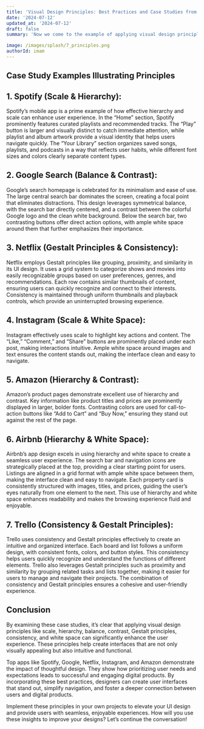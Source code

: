 ```yaml
---
title: 'Visual Design Principles: Best Practices and Case Studies from Top Apps'
date: '2024-07-12'
updated_at: '2024-07-12'
draft: false
summary: 'Now we come to the example of applying visual design principles in UI design, the more we recognize, the more likely we will improve the overall user experience of our design. Here are case study examples that illustrate these principles and some best practices to consider.'

image: /images/splash/7_principles.png
authorId: imam
---
```


## Case Study Examples Illustrating Principles

## 1. Spotify (Scale & Hierarchy):

Spotify’s mobile app is a prime example of how effective hierarchy and scale can enhance user experience. In the “Home” section, Spotify prominently features curated playlists and recommended tracks. The “Play” button is larger and visually distinct to catch immediate attention, while playlist and album artwork provide a visual identity that helps users navigate quickly. The “Your Library” section organizes saved songs, playlists, and podcasts in a way that reflects user habits, while different font sizes and colors clearly separate content types.

## 2. Google Search (Balance & Contrast):

Google’s search homepage is celebrated for its minimalism and ease of use. The large central search bar dominates the screen, creating a focal point that eliminates distractions. This design leverages symmetrical balance, with the search bar directly centered, and a contrast between the colorful Google logo and the clean white background. Below the search bar, two contrasting buttons offer direct action options, with ample white space around them that further emphasizes their importance.

## 3. Netflix (Gestalt Principles & Consistency):

Netflix employs Gestalt principles like grouping, proximity, and similarity in its UI design. It uses a grid system to categorize shows and movies into easily recognizable groups based on user preferences, genres, and recommendations. Each row contains similar thumbnails of content, ensuring users can quickly recognize and connect to their interests. Consistency is maintained through uniform thumbnails and playback controls, which provide an uninterrupted browsing experience.

## 4. Instagram (Scale & White Space):

Instagram effectively uses scale to highlight key actions and content. The “Like,” “Comment,” and “Share” buttons are prominently placed under each post, making interactions intuitive. Ample white space around images and text ensures the content stands out, making the interface clean and easy to navigate.

## 5. Amazon (Hierarchy & Contrast):

Amazon’s product pages demonstrate excellent use of hierarchy and contrast. Key information like product titles and prices are prominently displayed in larger, bolder fonts. Contrasting colors are used for call-to-action buttons like “Add to Cart” and “Buy Now,” ensuring they stand out against the rest of the page.

## 6. Airbnb (Hierarchy & White Space):

Airbnb’s app design excels in using hierarchy and white space to create a seamless user experience. The search bar and navigation icons are strategically placed at the top, providing a clear starting point for users. Listings are aligned in a grid format with ample white space between them, making the interface clean and easy to navigate. Each property card is consistently structured with images, titles, and prices, guiding the user’s eyes naturally from one element to the next. This use of hierarchy and white space enhances readability and makes the browsing experience fluid and enjoyable.

## 7. Trello (Consistency & Gestalt Principles):

Trello uses consistency and Gestalt principles effectively to create an intuitive and organized interface. Each board and list follows a uniform design, with consistent fonts, colors, and button styles. This consistency helps users quickly recognize and understand the functions of different elements. Trello also leverages Gestalt principles such as proximity and similarity by grouping related tasks and lists together, making it easier for users to manage and navigate their projects. The combination of consistency and Gestalt principles ensures a cohesive and user-friendly experience.

## Conclusion

By examining these case studies, it’s clear that applying visual design principles like scale, hierarchy, balance, contrast, Gestalt principles, consistency, and white space can significantly enhance the user experience. These principles help create interfaces that are not only visually appealing but also intuitive and functional.

Top apps like Spotify, Google, Netflix, Instagram, and Amazon demonstrate the impact of thoughtful design. They show how prioritizing user needs and expectations leads to successful and engaging digital products. By incorporating these best practices, designers can create user interfaces that stand out, simplify navigation, and foster a deeper connection between users and digital products.

Implement these principles in your own projects to elevate your UI design and provide users with seamless, enjoyable experiences. How will you use these insights to improve your designs? Let’s continue the conversation!
